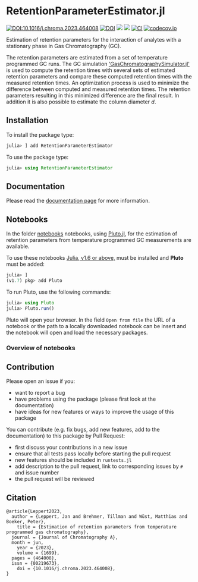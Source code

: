 # RetentionParameterEstimator.jl

[![DOI:10.1016/j.chroma.2023.464008](http://img.shields.io/badge/DOI-10.1016/j.chroma.2023.464008-B31B1B.svg)](https://doi.org/10.1016/j.chroma.2023.464008)
[![DOI](https://zenodo.org/badge/550339258.svg)](https://zenodo.org/badge/latestdoi/550339258)
[![](https://img.shields.io/badge/docs-stable-blue.svg)](https://JanLeppert.github.io/RetentionParameterEstimator.jl/stable)
[![](https://img.shields.io/badge/docs-dev-blue.svg)](https://JanLeppert.github.io/RetentionParameterEstimator.jl/dev)
[![CI](https://github.com/JanLeppert/RetentionParameterEstimator.jl/actions/workflows/ci.yml/badge.svg)](https://github.com/JanLeppert/RetentionParameterEstimator.jl/actions/workflows/ci.yml)
[![codecov.io](http://codecov.io/github/JanLeppert/RetentionParameterEstimator.jl/coverage.svg?branch=main)](http://codecov.io/github/JanLeppert/RetentionParameterEstimator.jl?branch=main)


Estimation of retention parameters for the interaction of analytes with a stationary phase in Gas Chromatography (GC).

The retention parameters are estimated from a set of temperature programmed GC runs. The GC simulation ['GasChromatographySimulator.jl'](https://github.com/JanLeppert/GasChromatographySimulator.jl) is used to compute the retention times with several sets of estimated retention parameters and compare these computed retention times with the measured retention times. An optimization process is used to minimize the difference between computed and measured retention times. The retention parameters resulting in this minimized difference are the final result. In addition it is also possible to estimate the column diameter _d_.

## Installation

To install the package type:

```julia
julia> ] add RetentionParameterEstimator
```

To use the package type:

```julia
julia> using RetentionParameterEstimator
```

## Documentation

Please read the [documentation page](...) for more information.

## Notebooks

In the folder [notebooks](https://github.com/JanLeppert/RetentionParameterEstimator/tree/main/notebooks) notebooks, using [Pluto.jl](https://github.com/fonsp/Pluto.jl), for the estimation of retention parameters from temperature programmed GC measurements are available. 

To use these notebooks [Julia, v1.6 or above,](https://julialang.org/downloads/#current_stable_release) must be installed and **Pluto** must be added:

```julia
julia> ]
(v1.7) pkg> add Pluto
```

To run Pluto, use the following commands:

```julia
julia> using Pluto
julia> Pluto.run()
```

Pluto will open your browser. In the field `Open from file` the URL of a notebook or the path to a locally downloaded notebook can be insert and the notebook will open and load the necessary packages. 

### Overview of notebooks



## Contribution

Please open an issue if you:
- want to report a bug 
- have problems using the package (please first look at the documentation)
- have ideas for new features or ways to improve the usage of this package 

You can contribute (e.g. fix bugs, add new features, add to the documentation) to this package by Pull Request: 
- first discuss your contributions in a new issue
- ensure that all tests pass locally before starting the pull request
- new features should be included in `runtests.jl`
- add description to the pull request, link to corresponding issues by `#` and issue number
- the pull request will be reviewed

## Citation

```
@article{Leppert2023,
  author = {Leppert, Jan and Brehmer, Tillman and Wüst, Matthias and Boeker, Peter},
	title = {Estimation of retention parameters from temperature programmed gas chromatography},
  journal = {Journal of Chromatography A},
  month = jun,
	year = {2023},
	volume = {1699},
  pages = {464008},
  issn = {00219673},
	doi = {10.1016/j.chroma.2023.464008},
}
```
